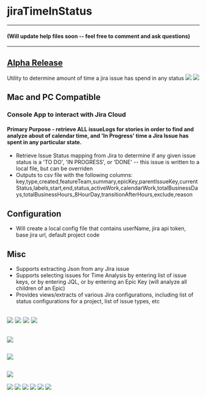 # jiraTimeInStatus
---
#### (Will update help files soon -- feel free to comment and ask questions)
---
[Alpha Release](https://github.com/lopperman/jiraTimeInStatus/releases/tag/0.1.0-alpha)
---
Utility to determine amount of time a jira issue has spend in any status
![](https://github.com/lopperman/jiraTimeInStatus/blob/master/images/mainMenu.png?raw=true)
![](https://github.com/lopperman/jiraTimeInStatus/blob/master/images/configMenu.png?raw=true)

## Mac and PC Compatible

### Console App to interact with Jira Cloud
#### Primary Purpose - retrieve ALL issueLogs for stories in order to find and analyze about of calendar time, and 'In Progress' time a Jira Issue has spent in any particular state.
 - Retrieve Issue Status mapping from Jira to determine if any given issue status is a 'TO DO', 'IN PROGRESS', or 'DONE' -- this issue is written to a local file, but can be overriden
 - Outputs to csv file with the following columns: key,type,created,featureTeam,summary,epicKey,parentIssueKey,currentStatus,labels,start,end,status,activeWork,calendarWork,totalBusinessDays,totalBusinessHours_8HourDay,transitionAfterHours,exclude,reason


## Configuration
 - Will create a local config file that contains userName, jira api token, base jira url, default project code

## Misc
 - Supports extracting Json from any Jira issue
 - Supports selecting issues for Time Analysis by entering list of issue keys, or by entering JQL, or by entering an Epic Key (will analyze all children of an Epic)
 - Provides views/extracts of various Jira configurations, including list of status configurations for a project, list of issue types, etc

![](https://github.com/lopperman/jiraTimeInStatus/blob/master/images/showChangeHistory_1.png?raw=true)
![](https://github.com/lopperman/jiraTimeInStatus/blob/master/images/showChangeHistory_2.png?raw=true)
![](https://github.com/lopperman/jiraTimeInStatus/blob/master/images/showChangeHistory_3.png?raw=true)
![](https://github.com/lopperman/jiraTimeInStatus/blob/master/images/showChangeHistory_4.png?raw=true)
---
![](https://github.com/lopperman/jiraTimeInStatus/blob/master/images/showJson.png?raw=true)
---
![](https://github.com/lopperman/jiraTimeInStatus/blob/master/images/itemStatusValues.png?raw=true)
---
![](https://github.com/lopperman/jiraTimeInStatus/blob/master/images/createExtractFiles.png?raw=true)
---
![](https://github.com/lopperman/jiraTimeInStatus/blob/master/images/createWorkmetricsAnalysis_1.png?raw=true)
![](https://github.com/lopperman/jiraTimeInStatus/blob/master/images/createWorkmetricsAnalysis_2.png?raw=true)
![](https://github.com/lopperman/jiraTimeInStatus/blob/master/images/createWorkmetricsAnalysis_3.png?raw=true)
![](https://github.com/lopperman/jiraTimeInStatus/blob/master/images/createWorkmetricsAnalysis_4.png?raw=true)
![](https://github.com/lopperman/jiraTimeInStatus/blob/master/images/createWorkmetricsAnalysis_5.png?raw=true)
![](https://github.com/lopperman/jiraTimeInStatus/blob/master/images/createWorkmetricsAnalysis_6.png?raw=true)




